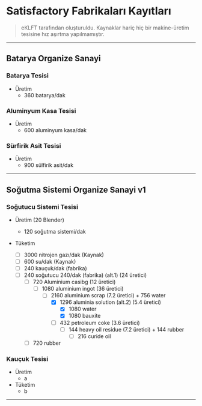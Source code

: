 # Satisfactory Fabrikaları Kayıtları

> eKLFT tarafından oluşturuldu.
> Kaynaklar hariç hiç bir makine-üretim tesisine hız aşırtma yapılmamıştır.

---

## Batarya Organize Sanayi

### Batarya Tesisi

* Üretim
  * 360 batarya/dak

### Aluminyum Kasa Tesisi

* Üretim
  * 600 aluminyum kasa/dak

### Sürfirik Asit Tesisi

* Üretim
  * 900 sülfirik asit/dak

---

## Soğutma Sistemi Organize Sanayi v1

### Soğutucu Sistemi Tesisi

* Üretim (20 Blender)
  * 120 soğutma sistemi/dak

* Tüketim
  * [ ] 3000 nitrojen gazı/dak (Kaynak)
  * [ ] 600 su/dak (Kaynak)
  * [ ] 240 kauçuk/dak (fabrika)
  * [ ] 240 soğutucu 240/dak (fabrika) (alt.1) (24 üretici)
    * [ ] 720 Aluminium casibg (12 üretici)
      * [ ] 1080 aluminium ingot (36 üretici)
        * [ ] 2160 aluminium scrap (7.2 üretici) + 756 water
          * [x] 1296 aluminia solution (alt.2) (5.4 üretici)
            * [x] 1080 water
            * [x] 1080 bauxite
          * [ ] 432 petroleum coke (3.6 üretici)
            * [ ] 144 heavy oil residue (7.2 üretici) + 144 rubber
              * [ ] 216 curide oil
    * [ ] 720 rubber

### Kauçuk Tesisi

* Üretim
  * a
* Tüketim
  * b

---
